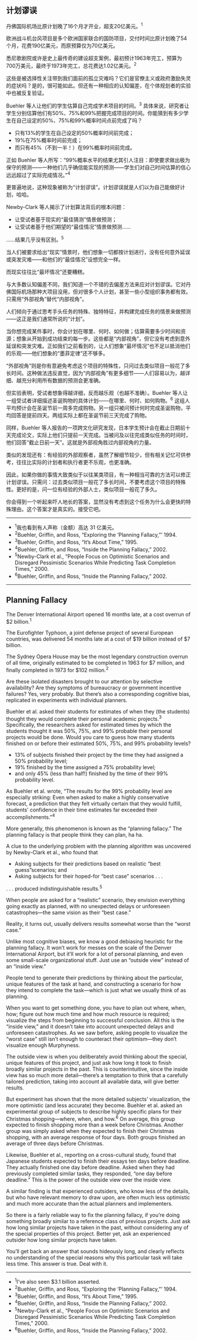 ## 计划谬误

丹佛国际机场比原计划晚了16个月才开业，超支20亿美元。<sup>1</sup>

欧洲战斗机台风项目是多个欧洲国家联合的国防项目，交付时间比原计划晚了54个月，花费190亿美元，而原预算仅为70亿美元。

悉尼歌剧院或许是史上最传奇的建设超支案例，最初预计1963年完工，预算为700万美元，最终于1973年完工，总花费达1.02亿美元。<sup>2</sup>

这些是被选择性关注带到我们面前的孤立灾难吗？它们是官僚主义或政府激励失灵的症状吗？是的，很可能如此。但还有一种相应的认知偏差，在个体规划者的实验中也被反复验证。

Buehler 等人让他们的学生估算自己完成学术项目的时间。<sup>3</sup> 具体来说，研究者让学生分别估算他们有50%、75%和99%把握完成项目的时间。你能猜到有多少学生在自己设定的50%、75%和99%概率时间点前完成了吗？

- 只有13%的学生在自己设定的50%概率时间前完成；
- 19%在75%概率时间前完成；
- 而只有45%（不到一半！）在99%概率时间前完成。

正如 Buehler 等人所写：“99%概率水平的结果尤其引人注目：即使要求做出极为保守的预测——一种他们几乎确信能实现的预测——学生们对自己时间估算的信心远远超过了实际完成情况。”<sup>4</sup>

更普遍地说，这种现象被称为“计划谬误”。计划谬误就是人们以为自己能做好计划，哈哈。

Newby-Clark 等人揭示了计划算法背后的根本问题：

- 让受试者基于现实的“最佳猜测”情景做预测；
- 让受试者基于他们期望的“最佳情况”情景做预测……

……结果几乎没有区别。<sup>5</sup>

当人们被要求给出“现实”情景时，他们想象一切都按计划进行，没有任何意外延误或突发灾难——和他们的“最佳情况”设想完全一样。

而现实往往比“最坏情况”还要糟糕。

与大多数认知偏差不同，我们知道一个不错的去偏差方法来应对计划谬误。它对丹佛国际机场那种大项目没用，但对很多个人计划，甚至一些小型组织事务都有效。只需用“外部视角”替代“内部视角”。

人们倾向于通过思考手头任务的特殊、独特特征，并构建完成任务的情景来做预测——这正是我们通常所说的“计划”。

当你想完成某件事时，你会计划在哪里、何时、如何做；估算需要多少时间和资源；想象从开始到成功结束的每一步。这些都是“内部视角”，但它没有考虑到意外延误和突发灾难。正如我们之前看到的，让人们想象“最坏情况”也不足以抵消他们的乐观——他们想象的“墨菲定律”还不够多。

“外部视角”则是你有意避免考虑这个项目的特殊性，只问过去类似项目一般花了多长时间。这种做法违反直觉，因为“内部视角”有更多细节——人们容易以为，越详细、越充分利用所有数据的预测会更准确。

但实验表明，受试者想象得越详细，反而越乐观（也越不准确）。Buehler 等人让一组受试者详细描述圣诞购物的具体计划——在哪里、何时、如何购物。<sup>6</sup> 这组人平均预计会在圣诞节前一周多完成购物。另一组只被问预计何时完成圣诞购物，平均回答是提前四天。两组实际上都在圣诞节前三天完成了购物。

同样，Buehler 等人报告的一项跨文化研究发现，日本学生预计会在截止日期前十天完成论文，实际上他们只提前一天完成。当被问及以往完成类似任务的时间时，他们回答“截止日前一天”。这就是外部视角胜过内部视角的力量。

类似的发现还有：有经验的外部观察者，虽然了解细节较少，但有相关记忆可供参考，往往比实际的计划者和执行者更不乐观，也更准确。

因此，如果你做的事情大致类似于以往某类项目，有一种相当可靠的方法可以修正计划谬误。只需问：过去类似项目一般花了多长时间，不要考虑这个项目的特殊性。更好的是，问一位有经验的外部人士，类似项目一般花了多久。

你会得到一个听起来吓人地长的答案，显然没有考虑到这个任务为什么会更快的特殊理由。这个答案才是真实的。接受它吧。

---

- <sup>1</sup>我也看到有人声称（金额）高达 31 亿美元。
- <sup>2</sup>Buehler, Griffin, and Ross, “Exploring the ‘Planning Fallacy,”’ 1994.
- <sup>3</sup>Buehler, Griffin, and Ross, “It’s About Time,” 1995.
- <sup>4</sup>Buehler, Griffin, and Ross, “Inside the Planning Fallacy,” 2002.
- <sup>5</sup>Newby-Clark et al., “People Focus on Optimistic Scenarios and Disregard Pessimistic Scenarios While Predicting Task Completion Times,” 2000.
- <sup>6</sup>Buehler, Griffin, and Ross, “Inside the Planning Fallacy,” 2002.

---

## Planning Fallacy

The Denver International Airport opened 16 months late, at a cost overrun of \$2 billion.<sup>1</sup>

The Eurofighter Typhoon, a joint defense project of several European countries, was delivered 54 months late at a cost of \$19 billion instead of \$7 billion.

The Sydney Opera House may be the most legendary construction overrun of all time, originally estimated to be completed in 1963 for \$7 million, and finally completed in 1973 for \$102 million.<sup>2</sup>

Are these isolated disasters brought to our attention by selective availability? Are they symptoms of bureaucracy or government incentive failures? Yes, very probably. But there’s also a corresponding cognitive bias, replicated in experiments with individual planners.

Buehler et al. asked their students for estimates of when they (the students) thought they would complete their personal academic projects.<sup>3</sup> Specifically, the researchers asked for estimated times by which the students thought it was 50%, 75%, and 99% probable their personal projects would be done. Would you care to guess how many students finished on or before their estimated 50%, 75%, and 99% probability levels?

- 13% of subjects finished their project by the time they had assigned a 50% probability level; 
- 19% finished by the time assigned a 75% probability level;
- and only 45% (less than half!) finished by the time of their 99% probability level.

As Buehler et al. wrote, “The results for the 99% probability level are especially striking: Even when asked to make a highly conservative forecast, a prediction that they felt virtually certain that they would fulfill, students’ confidence in their time estimates far exceeded their accomplishments.”<sup>4</sup>

More generally, this phenomenon is known as the “planning fallacy.” The planning fallacy is that people think they can plan, ha ha.

A clue to the underlying problem with the planning algorithm was uncovered by Newby-Clark et al., who found that

- Asking subjects for their predictions based on realistic “best guess”scenarios; and
- Asking subjects for their hoped-for “best case” scenarios . . .

. . . produced indistinguishable results.<sup>5</sup>

When people are asked for a “realistic” scenario, they envision everything going exactly as planned, with no unexpected delays or unforeseen catastrophes—the same vision as their “best case.”

Reality, it turns out, usually delivers results somewhat worse than the “worst case.”

Unlike most cognitive biases, we know a good debiasing heuristic for the planning fallacy. It won’t work for messes on the scale of the Denver International Airport, but it’ll work for a lot of personal planning, and even some small-scale organizational stuff. Just use an “outside view” instead of an “inside view.”

People tend to generate their predictions by thinking about the particular, unique features of the task at hand, and constructing a scenario for how they intend to complete the task—which is just what we usually think of as planning.

When you want to get something done, you have to plan out where, when, how; figure out how much time and how much resource is required; visualize the steps from beginning to successful conclusion. All this is the “inside view,” and it doesn’t take into account unexpected delays and unforeseen catastrophes. As we saw before, asking people to visualize the “worst case” still isn’t enough to counteract their optimism—they don’t visualize enough Murphyness.

The outside view is when you deliberately avoid thinking about the special, unique features of this project, and just ask how long it took to finish broadly similar projects in the past. This is counterintuitive, since the inside view has so much more detail—there’s a temptation to think that a carefully tailored prediction, taking into account all available data, will give better results.

But experiment has shown that the more detailed subjects’ visualization, the more optimistic (and less accurate) they become. Buehler et al. asked an experimental group of subjects to describe highly specific plans for their Christmas shopping—where, when, and how.<sup>6</sup> On average, this group expected to finish shopping more than a week before Christmas. Another group was simply asked when they expected to finish their Christmas shopping, with an average response of four days. Both groups finished an average of three days before Christmas.

Likewise, Buehler et al., reporting on a cross-cultural study, found that Japanese students expected to finish their essays ten days before deadline. They actually finished one day before deadline. Asked when they had previously completed similar tasks, they responded, “one day before deadline.” This is the power of the outside view over the inside view.

A similar finding is that experienced outsiders, who know less of the details, but who have relevant memory to draw upon, are often much less optimistic and much more accurate than the actual planners and implementers.

So there is a fairly reliable way to fix the planning fallacy, if you’re doing something broadly similar to a reference class of previous projects. Just ask how long similar projects have taken in the past, without considering any of the special properties of this project. Better yet, ask an experienced outsider how long similar projects have taken.

You’ll get back an answer that sounds hideously long, and clearly reflects no understanding of the special reasons why this particular task will take less time. This answer is true. Deal with it.

---

- <sup>1</sup>I’ve also seen $3.1 billion asserted.
- <sup>2</sup>Buehler, Griffin, and Ross, “Exploring the ‘Planning Fallacy,”’ 1994.
- <sup>3</sup>Buehler, Griffin, and Ross, “It’s About Time,” 1995.
- <sup>4</sup>Buehler, Griffin, and Ross, “Inside the Planning Fallacy,” 2002.
- <sup>5</sup>Newby-Clark et al., “People Focus on Optimistic Scenarios and Disregard Pessimistic Scenarios While Predicting Task Completion Times,” 2000.
- <sup>6</sup>Buehler, Griffin, and Ross, “Inside the Planning Fallacy,” 2002.